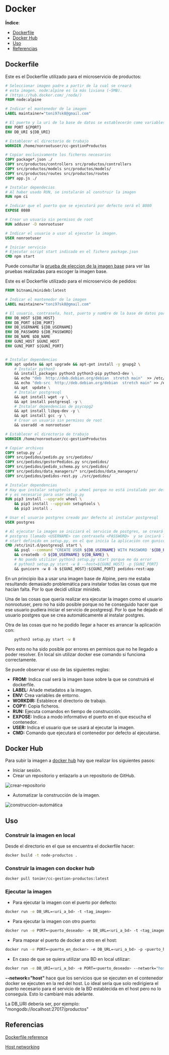# Docker

**Índice**:

- [Dockerfile](#dockerfile)
- [Docker Hub](#docker-hub)
- [Uso](#uso)
- [Referencias](#referencias)

## Dockerfile

Este es el Dockerfile utilizado para el microservicio de productos:  

```dockerfile
# Seleccionar imagen padre a partir de la cual se creará
# esta imagen. node:alpine es la más liviana (~5MB).
# (https://hub.docker.com/_/node/)
FROM node:alpine

# Indicar el mantenedor de la imagen
LABEL maintainer="toni97sk8@gmail.com"

# El puerto y la uri de la base de datos se establecerán como variables de entorno
ENV PORT ${PORT}
ENV DB_URI ${DB_URI}

# Establecer el directorio de trabajo
WORKDIR /home/nonrootuser/cc-gestionProductos

# Copiar exclusivamente los ficheros necesarios
COPY package*.json ./
COPY src/productos/controllers src/productos/controllers
COPY src/productos/models src/productos/models/
COPY src/productos/routes src/productos/routes
COPY app.js ./

# Instalar dependecias
# Al haber usado RUN, se instalarán al construir la imagen
RUN npm ci

# Indicar que el puerto que se ejecutará por defecto será el 8080
EXPOSE 8080

# Crear un usuario sin permisos de root
RUN adduser -D nonrootuser

# Indicar el usuario a usar al ejecutar la imagen.
USER nonrootuser

# Iniciar servicio
# Ejecutar script start indicado en el fichero package.json
CMD npm start
```

Puede consultar la [prueba de eleccion de la imagen base](eleccionImagenDocker.md) para ver las pruebas realizadas para escoger la imagen base.

Este es el Dockerfile utilizado para el microservicio de pedidos:  

```dockerfile
FROM bitnami/minideb:latest

# Indicar el mantenedor de la imagen
LABEL maintainer="toni97sk8@gmail.com"

# El usuario, contraseña, host, puerto y nombre de la base de datos para acceder a la base de datos datos se establecerán como variables de entorno
ENV DB_HOST ${DB_HOST}
ENV DB_PORT ${DB_PORT}
ENV DB_USERNAME ${DB_USERNAME}
ENV DB_PASSWORD ${DB_PASSWORD}
ENV DB_NAME $DB_NAME
ENV GUNI_HOST $GUNI_HOST
ENV GUNI_PORT ${GUNI_PORT}


# Instalar dependencias
RUN apt update && apt upgrade && apt-get install -y gnupg2 \
    # Instalar python3
    && install_packages python3 python3-pip python3-dev \
    && echo "deb  http://deb.debian.org/debian  stretch main"  >> /etc/apt/sources.list \
    && echo "deb-src  http://deb.debian.org/debian  stretch main" >> /etc/apt/sources.list \
    && apt  update \
    # Instalar postgresql
    && apt install wget -y \
    && apt install postgresql -y \
    # Instalar dependencias de psycopg2
    && apt install libpq-dev -y \
    && apt install gcc -y \
    # Crear un usuario sin permisos de root
    && useradd -m nonrootuser

# Establecer el directorio de trabajo
WORKDIR /home/nonrootuser/cc-gestionProductos

# Copiar archivos
COPY setup.py ./
COPY src/pedidos/pedido.py src/pedidos/
COPY src/pedidos/gestorPedidos.py src/pedidos/
COPY src/pedidos/pedido_schema.py src/pedidos/
COPY src/pedidos/data_managers/* src/pedidos/data_managers/
COPY src/pedidos/pedidos-rest.py ./src/pedidos/

# Instalar dependencias
# Hay que instalar setuptools  y wheel porque no está instalado por defecto
# y es necesario para usar setup.py
RUN pip3 install --upgrade wheel \
    && pip3 install --upgrade setuptools \
    && pip3 install . 

# Usar el usuario postgres creado por defecto al instalar postgresql
USER postgres

# Al ejecutar la imagen se iniciará el servicio de postgres, se creará un rol de 
# postgres llamado <USERNAME> con contraseña <PASSWORD>  y se inciará la aplicación con
# start definido en setup.py, en el que inicia la aplicación con gunicorn.
CMD /etc/init.d/postgresql start \
    && psql --command "CREATE USER ${DB_USERNAME} WITH PASSWORD '${DB_PASSWORD}';" \
    && createdb -O ${DB_USERNAME} ${DB_NAME} \
    # No puedo utilizar python3 setup.py start porque me da error
    # python3 setup.py start -w 8 --host=${GUNI_HOST} -p {GUNI_PORT}
    && gunicorn -w 8 -b ${GUNI_HOST}:${GUNI_PORT} pedidos-rest:app

```

En un principio iba a usar una imagen base de Alpine, pero me estaba resultando demasiado
problemática para instalar todas las cosas que me hacían falta. Por lo que decidí utilizar minideb.  

Una de las cosas que quería realizar era ejecutar la imagen como el usuario nonrootuser, pero no ha sido
posible porque no he conseguido hacer que ese usuario pudiera iniciar el servicio de postgresql. Por lo
que he dejado el usuario postgres que se crea automáticamente al instalar postgres.  

Otra de las cosas que no he podido llegar a hacer es arrancar la aplicación con:

```bash
    python3 setup.py start -w 8
```

Pero esto no ha sido posible por errores en permisos que no he llegado a poder resolver. En local sin
utilizar docker ese comando si funciona correctamente.

Se puede observar el uso de las siguientes reglas:

- **FROM:** Indica cual será la imagen base sobre la que se construirá el dockerfile.
- **LABEL:** Añade metadatos a la imagen.
- **ENV:** Crea variables de entorno.
- **WORKDIR:** Establece el directorio de trabajo.
- **COPY:** Copia ficheros.
- **RUN:** Ejecuta comandos en tiempo de construcción.
- **EXPOSE:** Indica a modo informativo el puerto en el que escucha el contenedor.
- **USER:** Indica el usuario que se usará al ejecutar la imagen.
- **CMD:** Comando que ejecutará el contenedor por defecto al ejecutarse.  

## Docker Hub

Para subir la imagen a [docker hub](https://hub.docker.com/) hay que realizar los siguientes pasos:

- Iniciar sesión.
- Crear un repositorio y enlazarlo a un repositorio de GitHub.  

![crear-repositorio](https://github.com/toniMR/CC-GestionPedidos/blob/master/doc/img/docker/crear-repositorio.png)  

- Automatizar la construcción de la imagen.

![construccion-automática](https://github.com/toniMR/CC-GestionPedidos/blob/master/doc/img/docker/automated-build.png)  

## Uso

### Construir la imagen en local

Desde el directorio en el que se encuentra el dockerfile hacer:

```bash
docker build -t node-productos .
```

### Construir la imagen con docker hub

```bash
docker pull tonimr/cc-gestion-productos:latest
```

### Ejecutar la imagen

- Para ejecutar la imagen con el puerto por defecto:

```bash
docker run -e DB_URL=<uri_a_bd> -t <tag_imagen>
```

- Para ejecutar la imagen con otro puerto:  

```bash
docker run -e PORT=<puerto_deseado> -e DB_URL=<uri_a_bd> -t <tag_imagen>
```

- Para mapear el puerto de docker a otro en el host:

```bash
docker run -e PORT=<puerto_en_docker> -e DB_URL=<uri_a_bd> -p <puerto_host>:<puerto_en_docker> -t <tag_imagen>
```

- En caso de que se quiera utilizar una BD en local utilizar:

```bash
docker run -e DB_URI=<uri_a_bd> -e PORT=<puerto_deseado> --network="host" -t <tag_imagen>
```

**--network="host"** hace que los servicios que se ejecuten en el contenedor docker se ejecuten en la red del host. Lo ideal sería que solo redirigiera el puerto necesario para el servicio de la BD establecida en el host pero no lo conseguía. Esto lo cambiaré más adelante.  

La DB_URI debería ser, por ejemplo: "mongodb://localhost:27017/productos"

## Referencias

[Dockerfile reference](https://docs.docker.com/engine/reference/builder/)  

[Host networking](https://docs.docker.com/network/host/)
